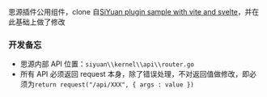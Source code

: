 思源插件公用组件，clone 自[SiYuan plugin sample with vite and svelte](https://github.com/siyuan-note/plugin-sample-vite-svelte)，并在此基础上做了修改

### 开发备忘

- 思源内部 API 位置：`siyuan\\kernel\\api\\router.go`
- 所有 API 必须返回 request 本身，除了错误处理，不对返回值做修改，即必须为`return request("/api/XXX", { args : value })`
